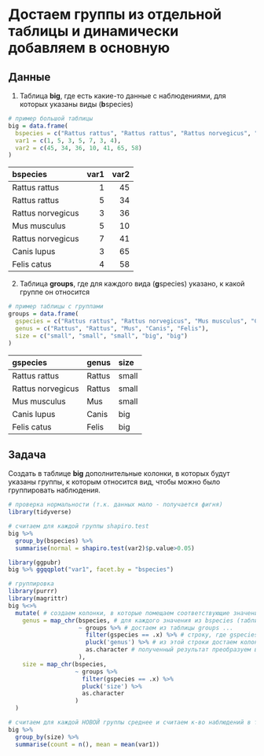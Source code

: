 # Достаем группы из отдельной таблицы и динамически добавляем в основную

## Данные

1. Таблица **big**, где есть какие-то данные с наблюдениями, для которых указаны виды (**b**species)

```r
# пример большой таблицы
big = data.frame(
  bspecies = c("Rattus rattus", "Rattus rattus", "Rattus norvegicus", "Mus musculus", "Rattus norvegicus", "Canis lupus", "Felis catus"),
  var1 = c(1, 5, 3, 5, 7, 3, 4),
  var2 = c(45, 34, 36, 10, 41, 65, 58)
)
```

|bspecies          | var1| var2|
|:-----------------|----:|----:|
|Rattus rattus     |    1|   45|
|Rattus rattus     |    5|   34|
|Rattus norvegicus |    3|   36|
|Mus musculus      |    5|   10|
|Rattus norvegicus |    7|   41|
|Canis lupus       |    3|   65|
|Felis catus       |    4|   58|

2. Таблица **groups**, где для каждого вида (**g**species) указано, к какой группе он относится

```r
# пример таблицы с группами
groups = data.frame(
  gspecies = c("Rattus rattus", "Rattus norvegicus", "Mus musculus", "Canis lupus", "Felis catus"),
  genus = c("Rattus", "Rattus", "Mus", "Canis", "Felis"),
  size = c("small", "small", "small", "big", "big")
)
```

|gspecies          |genus  |size  |
|:-----------------|:------|:-----|
|Rattus rattus     |Rattus |small |
|Rattus norvegicus |Rattus |small |
|Mus musculus      |Mus    |small |
|Canis lupus       |Canis  |big   |
|Felis catus       |Felis  |big   |
 
## Задача

Создать в таблице **big** дополнительные колонки, в которых будут указаны группы, к которым относится вид, чтобы можно было группировать наблюдения.
 
```r
# проверка нормальности (т.к. данных мало - получается фигня)
library(tidyverse)

# считаем для каждой группы shapiro.test
big %>% 
  group_by(bspecies) %>% 
  summarise(normal = shapiro.test(var2)$p.value>0.05)

library(ggpubr)
big %>% ggqqplot("var1", facet.by = "bspecies")

# группировка
library(purrr)
library(magrittr)
big %<>% 
  mutate( # создаем колонки, в которые помещаем соответствующие значения групп из вспомогательной таблицы
    genus = map_chr(bspecies, # для каждого значения из bspecies (таблица big)
                    ~ groups %>% # достаем из таблицы groups ...
                      filter(gspecies == .x) %>% # строку, где gspecies = текущему значению bspecies ...
                      pluck('genus') %>% # из этой строки достаем колонку genus
                      as.character # полученный результат преобразуем в текстовое значение из фактора
                    ),
    size = map_chr(bspecies, 
                   ~ groups %>% 
                     filter(gspecies == .x) %>% 
                     pluck('size') %>% 
                     as.character
                   )
  )

# считаем для каждой НОВОЙ группы среднее и считаем к-во наблюдений в такой группе
big %>% 
  group_by(size) %>% 
  summarise(count = n(), mean = mean(var1))
```
